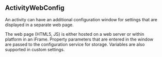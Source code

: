 ## ActivityWebConfig

An activity can have an additional configuration window for settings that are displayed in a separate web page.

The web page (HTML5, JS) is either hosted on a web server or within platform in an iFrame.
Property parameters that are entered in the window are passed to the configuration service for storage.
Variables are also supported in custom settings.
